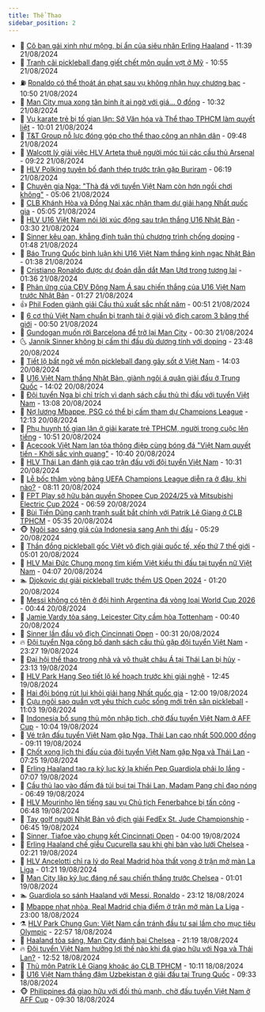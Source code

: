 ```yaml
---
title: Thể Thao
sidebar_position: 2
---
```


<!-- dantri-the-thao:START -->
- 🎡 [Cô bạn gái xinh như mộng, bí ẩn của siêu nhân Erling Haaland](https://dantri.com.vn/the-thao/co-ban-gai-xinh-nhu-mong-bi-an-cua-sieu-nhan-erling-haaland-20240821183935376.htm) - 11:39 21/08/2024
- 💯 [Tranh cãi pickleball đang giết chết môn quần vợt ở Mỹ](https://dantri.com.vn/the-thao/tranh-cai-pickleball-dang-giet-chet-mon-quan-vot-o-my-20240821174502427.htm) - 10:55 21/08/2024
- ⛽️ [Ronaldo có thể thoát án phạt sau vụ không nhận huy chương bạc](https://dantri.com.vn/the-thao/ronaldo-co-the-thoat-an-phat-sau-vu-khong-nhan-huy-chuong-bac-20240821175900734.htm) - 10:50 21/08/2024
- 💃 [Man City mua xong tân binh ít ai ngờ với giá… 0 đồng](https://dantri.com.vn/the-thao/man-city-mua-xong-tan-binh-it-ai-ngo-voi-gia-0-dong-20240821173209204.htm) - 10:32 21/08/2024
- 🌈 [Vụ karate trẻ bị tố gian lận: Sở Văn hóa và Thể thao TPHCM làm quyết liệt](https://dantri.com.vn/the-thao/vu-karate-tre-bi-to-gian-lan-so-van-hoa-va-the-thao-tphcm-lam-quyet-liet-20240821164446028.htm) - 10:01 21/08/2024
- 🦅 [T&amp;T Group nỗ lực đóng góp cho thể thao công an nhân dân](https://dantri.com.vn/the-thao/tt-group-no-luc-dong-gop-cho-the-thao-cong-an-nhan-dan-20240821163408202.htm) - 09:48 21/08/2024
- 🌝 [Walcott lý giải việc HLV Arteta thuê người móc túi các cầu thủ Arsenal](https://dantri.com.vn/the-thao/walcott-ly-giai-viec-hlv-arteta-thue-nguoi-moc-tui-cac-cau-thu-arsenal-20240821152609554.htm) - 09:22 21/08/2024
- 🚀 [HLV Polking tuyên bố đanh thép trước trận gặp Buriram](https://dantri.com.vn/the-thao/hlv-polking-tuyen-bo-danh-thep-truoc-tran-gap-buriram-20240821131859423.htm) - 06:19 21/08/2024
- 🎉 [Chuyên gia Nga: &quot;Thà đá với tuyển Việt Nam còn hơn ngồi chơi không&quot;](https://dantri.com.vn/the-thao/chuyen-gia-nga-tha-da-voi-tuyen-viet-nam-con-hon-ngoi-choi-khong-20240821120555249.htm) - 05:06 21/08/2024
- 📝 [CLB Khánh Hòa và Đồng Nai xác nhận tham dự giải hạng Nhất quốc gia](https://dantri.com.vn/the-thao/clb-khanh-hoa-va-dong-nai-xac-nhan-tham-du-giai-hang-nhat-quoc-gia-20240821122903987.htm) - 05:05 21/08/2024
- 🦄 [HLV U16 Việt Nam nói lời xúc động sau trận thắng U16 Nhật Bản](https://dantri.com.vn/the-thao/hlv-u16-viet-nam-noi-loi-xuc-dong-sau-tran-thang-u16-nhat-ban-20240821103612009.htm) - 03:30 21/08/2024
- 🎉 [Sinner kêu oan, khẳng định tuân thủ chương trình chống doping](https://dantri.com.vn/the-thao/sinner-keu-oan-khang-dinh-tuan-thu-chuong-trinh-chong-doping-20240821084834447.htm) - 01:48 21/08/2024
- 💼 [Báo Trung Quốc bình luận khi U16 Việt Nam thắng kinh ngạc Nhật Bản](https://dantri.com.vn/the-thao/bao-trung-quoc-binh-luan-khi-u16-viet-nam-thang-kinh-ngac-nhat-ban-20240821083842685.htm) - 01:38 21/08/2024
- 🤡 [Cristiano Ronaldo được dự đoán dẫn dắt Man Utd trong tương lai](https://dantri.com.vn/the-thao/cristiano-ronaldo-duoc-du-doan-dan-dat-man-utd-trong-tuong-lai-20240821110924946.htm) - 01:36 21/08/2024
- 🦆 [Phản ứng của CĐV Đông Nam Á sau chiến thắng của U16 Việt Nam trước Nhật Bản](https://dantri.com.vn/the-thao/phan-ung-cua-cdv-dong-nam-a-sau-chien-thang-cua-u16-viet-nam-truoc-nhat-ban-20240821082005833.htm) - 01:27 21/08/2024
- 👍 [Phil Foden giành giải Cầu thủ xuất sắc nhất năm](https://dantri.com.vn/the-thao/phil-foden-gianh-giai-cau-thu-xuat-sac-nhat-nam-20240821072806114.htm) - 00:51 21/08/2024
- 💼 [6 cơ thủ Việt Nam chuẩn bị tranh tài ở giải vô địch carom 3 băng thế giới](https://dantri.com.vn/the-thao/6-co-thu-viet-nam-chuan-bi-tranh-tai-o-giai-vo-dich-carom-3-bang-the-gioi-20240821084713785.htm) - 00:50 21/08/2024
- 🦒 [Gundogan muốn rời Barcelona để trở lại Man City](https://dantri.com.vn/the-thao/gundogan-muon-roi-barcelona-de-tro-lai-man-city-20240821084952967.htm) - 00:30 21/08/2024
- 🌜 [Jannik Sinner không bị cấm thi đấu dù dương tính với doping](https://dantri.com.vn/the-thao/jannik-sinner-khong-bi-cam-thi-dau-du-duong-tinh-voi-doping-20240821064459506.htm) - 23:48 20/08/2024
- 🦆 [Tiết lộ bất ngờ về môn pickleball đang gây sốt ở Việt Nam](https://dantri.com.vn/the-thao/tiet-lo-bat-ngo-ve-mon-pickleball-dang-gay-sot-o-viet-nam-20240820194128624.htm) - 14:03 20/08/2024
- 💪 [U16 Việt Nam thắng Nhật Bản, giành ngôi á quân giải đấu ở Trung Quốc](https://dantri.com.vn/the-thao/u16-viet-nam-thang-nhat-ban-gianh-ngoi-a-quan-giai-dau-o-trung-quoc-20240820210150962.htm) - 14:02 20/08/2024
- 🧠 [Đội tuyển Nga bị chỉ trích vì danh sách cầu thủ thi đấu với tuyển Việt Nam](https://dantri.com.vn/the-thao/doi-tuyen-nga-bi-chi-trich-vi-danh-sach-cau-thu-thi-dau-voi-tuyen-viet-nam-20240820200815851.htm) - 13:08 20/08/2024
- 🦄 [Nợ lương Mbappe, PSG có thể bị cấm tham dự Champions League](https://dantri.com.vn/the-thao/no-luong-mbappe-psg-co-the-bi-cam-tham-du-champions-league-20240820181624944.htm) - 12:13 20/08/2024
- 🥸 [Phụ huynh tố gian lận ở giải karate trẻ TPHCM, người trong cuộc lên tiếng](https://dantri.com.vn/the-thao/phu-huynh-to-gian-lan-o-giai-karate-tre-tphcm-nguoi-trong-cuoc-len-tieng-20240820174736951.htm) - 10:51 20/08/2024
- 🤠 [Acecook Việt Nam lan tỏa thông điệp cùng bóng đá &quot;Việt Nam quyết tiến - Khởi sắc vinh quang&quot;](https://dantri.com.vn/the-thao/acecook-viet-nam-lan-toa-thong-diep-cung-bong-da-viet-nam-quyet-tien-khoi-sac-vinh-quang-20240820170422880.htm) - 10:40 20/08/2024
- 👺 [HLV Thái Lan đánh giá cao trận đấu với đội tuyển Việt Nam](https://dantri.com.vn/the-thao/hlv-thai-lan-danh-gia-cao-tran-dau-voi-doi-tuyen-viet-nam-20240820153505075.htm) - 10:31 20/08/2024
- 📝 [Lễ bốc thăm vòng bảng UEFA Champions League diễn ra ở đâu, khi nào?](https://dantri.com.vn/the-thao/le-boc-tham-vong-bang-uefa-champions-league-dien-ra-o-dau-khi-nao-20240820113928806.htm) - 08:11 20/08/2024
- 🦆 [FPT Play sở hữu bản quyền Shopee Cup 2024/25 và Mitsubishi Electric Cup 2024](https://dantri.com.vn/the-thao/fpt-play-so-huu-ban-quyen-shopee-cup-202425-va-mitsubishi-electric-cup-2024-20240820135225680.htm) - 06:59 20/08/2024
- 🥳 [Bùi Tiến Dũng cạnh tranh suất bắt chính với Patrik Lê Giang ở CLB TPHCM](https://dantri.com.vn/the-thao/bui-tien-dung-canh-tranh-suat-bat-chinh-voi-patrik-le-giang-o-clb-tphcm-20240820121914807.htm) - 05:35 20/08/2024
- 🐵 [Ngôi sao sáng giá của Indonesia sang Anh thi đấu](https://dantri.com.vn/the-thao/ngoi-sao-sang-gia-cua-indonesia-sang-anh-thi-dau-20240820122934875.htm) - 05:29 20/08/2024
- 🤩 [Thần đồng pickleball gốc Việt vô địch giải quốc tế, xếp thứ 7 thế giới](https://dantri.com.vn/the-thao/than-dong-pickleball-goc-viet-vo-dich-giai-quoc-te-xep-thu-7-the-gioi-20240820115048443.htm) - 05:01 20/08/2024
- 🤠 [HLV Mai Đức Chung mong tìm kiếm Việt kiều thi đấu tại tuyển nữ Việt Nam](https://dantri.com.vn/the-thao/hlv-mai-duc-chung-mong-tim-kiem-viet-kieu-thi-dau-tai-tuyen-nu-viet-nam-20240820104012128.htm) - 04:07 20/08/2024
- 🏊 [Djokovic dự giải pickleball trước thềm US Open 2024](https://dantri.com.vn/the-thao/djokovic-du-giai-pickleball-truoc-them-us-open-2024-20240820081241428.htm) - 01:20 20/08/2024
- 🗽 [Messi không có tên ở đội hình Argentina đá vòng loại World Cup 2026](https://dantri.com.vn/the-thao/messi-khong-co-ten-o-doi-hinh-argentina-da-vong-loai-world-cup-2026-20240820073043261.htm) - 00:44 20/08/2024
- 🚀 [Jamie Vardy tỏa sáng, Leicester City cầm hòa Tottenham](https://dantri.com.vn/the-thao/jamie-vardy-toa-sang-leicester-city-cam-hoa-tottenham-20240820073517731.htm) - 00:40 20/08/2024
- 🎉 [Sinner lần đầu vô địch Cincinnati Open](https://dantri.com.vn/the-thao/sinner-lan-dau-vo-dich-cincinnati-open-20240820072719553.htm) - 00:31 20/08/2024
- 🔥 [Đội tuyển Nga công bố danh sách cầu thủ gặp đội tuyển Việt Nam](https://dantri.com.vn/the-thao/doi-tuyen-nga-cong-bo-danh-sach-cau-thu-gap-doi-tuyen-viet-nam-20240820062705771.htm) - 23:27 19/08/2024
- 🎉 [Đại hội thể thao trong nhà và võ thuật châu Á tại Thái Lan bị hủy](https://dantri.com.vn/the-thao/dai-hoi-the-thao-trong-nha-va-vo-thuat-chau-a-tai-thai-lan-bi-huy-20240819225751545.htm) - 23:13 19/08/2024
- 🎡 [HLV Park Hang Seo tiết lộ kế hoạch trước khi giải nghệ](https://dantri.com.vn/the-thao/hlv-park-hang-seo-tiet-lo-ke-hoach-truoc-khi-giai-nghe-20240819190520562.htm) - 12:45 19/08/2024
- 🐻 [Hai đội bóng rút lui khỏi giải hạng Nhất quốc gia](https://dantri.com.vn/the-thao/hai-doi-bong-rut-lui-khoi-giai-hang-nhat-quoc-gia-20240819220331917.htm) - 12:00 19/08/2024
- 🌊 [Cựu ngôi sao quần vợt yêu thích cuộc sống mới trên sân pickleball](https://dantri.com.vn/the-thao/cuu-ngoi-sao-quan-vot-yeu-thich-cuoc-song-moi-tren-san-pickleball-20240819175627907.htm) - 11:03 19/08/2024
- 💃 [Indonesia bổ sung thủ môn nhập tịch, chờ đấu tuyển Việt Nam ở AFF Cup](https://dantri.com.vn/the-thao/indonesia-bo-sung-thu-mon-nhap-tich-cho-dau-tuyen-viet-nam-o-aff-cup-20240819122914977.htm) - 10:04 19/08/2024
- 🤔 [Vé trận đấu tuyển Việt Nam gặp Nga, Thái Lan cao nhất 500.000 đồng](https://dantri.com.vn/the-thao/ve-tran-dau-tuyen-viet-nam-gap-nga-thai-lan-cao-nhat-500000-dong-20240819181231447.htm) - 09:11 19/08/2024
- 🤭 [Chốt xong lịch thi đấu của đội tuyển Việt Nam gặp Nga và Thái Lan](https://dantri.com.vn/the-thao/chot-xong-lich-thi-dau-cua-doi-tuyen-viet-nam-gap-nga-va-thai-lan-20240819142536478.htm) - 07:25 19/08/2024
- 👹 [Erling Haaland tạo ra kỷ lục kỳ lạ khiến Pep Guardiola phải lo lắng](https://dantri.com.vn/the-thao/erling-haaland-tao-ra-ky-luc-ky-la-khien-pep-guardiola-phai-lo-lang-20240819140729995.htm) - 07:07 19/08/2024
- 🗽 [Cầu thủ lao vào đấm đá túi bụi tại Thái Lan, Madam Pang chỉ đạo nóng](https://dantri.com.vn/the-thao/cau-thu-lao-vao-dam-da-tui-bui-tai-thai-lan-madam-pang-chi-dao-nong-20240819134857312.htm) - 06:49 19/08/2024
- 🥳 [HLV Mourinho lên tiếng sau vụ Chủ tịch Fenerbahce bị tấn công](https://dantri.com.vn/the-thao/hlv-mourinho-len-tieng-sau-vu-chu-tich-fenerbahce-bi-tan-cong-20240819142216686.htm) - 06:48 19/08/2024
- 💃 [Tay golf người Nhật Bản vô địch giải FedEx St. Jude Championship](https://dantri.com.vn/the-thao/tay-golf-nguoi-nhat-ban-vo-dich-giai-fedex-st-jude-championship-20240819120608772.htm) - 06:45 19/08/2024
- 🧰 [Sinner, Tiafoe vào chung kết Cincinnati Open](https://dantri.com.vn/the-thao/sinner-tiafoe-vao-chung-ket-cincinnati-open-20240819110008220.htm) - 04:00 19/08/2024
- 💪 [Erling Haaland chế giễu Cucurella sau khi ghi bàn vào lưới Chelsea](https://dantri.com.vn/the-thao/erling-haaland-che-gieu-cucurella-sau-khi-ghi-ban-vao-luoi-chelsea-20240819091612849.htm) - 02:21 19/08/2024
- 🚀 [HLV Ancelotti chỉ ra lý do Real Madrid hòa thất vọng ở trận mở màn La Liga](https://dantri.com.vn/the-thao/hlv-ancelotti-chi-ra-ly-do-real-madrid-hoa-that-vong-o-tran-mo-man-la-liga-20240819080555292.htm) - 01:21 19/08/2024
- 🤠 [Man City lập kỷ lục đáng nể sau chiến thắng trước Chelsea](https://dantri.com.vn/the-thao/man-city-lap-ky-luc-dang-ne-sau-chien-thang-truoc-chelsea-20240819075726381.htm) - 01:01 19/08/2024
- 🏊 [Guardiola so sánh Haaland với Messi, Ronaldo](https://dantri.com.vn/the-thao/guardiola-so-sanh-haaland-voi-messi-ronaldo-20240819061020080.htm) - 23:12 18/08/2024
- 🦄 [Mbappe nhạt nhòa, Real Madrid chia điểm ở trận mở màn La Liga](https://dantri.com.vn/the-thao/mbappe-nhat-nhoa-real-madrid-chia-diem-o-tran-mo-man-la-liga-20240819055710200.htm) - 23:00 18/08/2024
- ⚗️ [HLV Park Chung Gun: Việt Nam cần tránh đầu tư sai lầm cho mục tiêu Olympic](https://dantri.com.vn/the-thao/hlv-park-chung-gun-viet-nam-can-tranh-dau-tu-sai-lam-cho-muc-tieu-olympic-20240816181744139.htm) - 22:57 18/08/2024
- 🥷 [Haaland tỏa sáng, Man City đánh bại Chelsea](https://dantri.com.vn/the-thao/haaland-toa-sang-man-city-danh-bai-chelsea-20240819041933122.htm) - 21:19 18/08/2024
- 🔥 [Đội tuyển Việt Nam hưởng lợi thế nào khi đá giao hữu với Nga và Thái Lan?](https://dantri.com.vn/the-thao/doi-tuyen-viet-nam-huong-loi-the-nao-khi-da-giao-huu-voi-nga-va-thai-lan-20240818145607153.htm) - 12:52 18/08/2024
- 🦅 [Thủ môn Patrik Lê Giang khoác áo CLB TPHCM](https://dantri.com.vn/the-thao/thu-mon-patrik-le-giang-khoac-ao-clb-tphcm-20240818170223536.htm) - 10:11 18/08/2024
- 🌝 [U16 Việt Nam thắng đậm Uzbekistan ở giải đấu tại Trung Quốc](https://dantri.com.vn/the-thao/u16-viet-nam-thang-dam-uzbekistan-o-giai-dau-tai-trung-quoc-20240818164414753.htm) - 09:33 18/08/2024
- 🐵 [Philippines đá giao hữu với đối thủ mạnh, chờ đấu tuyển Việt Nam ở AFF Cup](https://dantri.com.vn/the-thao/philippines-da-giao-huu-voi-doi-thu-manh-cho-dau-tuyen-viet-nam-o-aff-cup-20240818140126647.htm) - 09:30 18/08/2024<!-- dantri-the-thao:END -->
